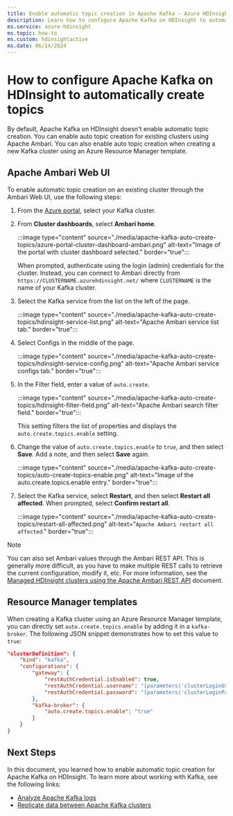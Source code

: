 ```yaml
---
title: Enable automatic topic creation in Apache Kafka - Azure HDInsight
description: Learn how to configure Apache Kafka on HDInsight to automatically create topics. You can configure Kafka by setting `auto.create.topics.enable` to true through Ambari. Or during cluster creation through PowerShell or Resource Manager templates.
ms.service: azure-hdinsight
ms.topic: how-to
ms.custom: hdinsightactive
ms.date: 06/14/2024
---
```


# How to configure Apache Kafka on HDInsight to automatically create topics

By default, Apache Kafka on HDInsight doesn't enable automatic topic creation. You can enable auto topic creation for existing clusters using Apache Ambari. You can also enable auto topic creation when creating a new Kafka cluster using an Azure Resource Manager template.

## Apache Ambari Web UI

To enable automatic topic creation on an existing cluster through the Ambari Web UI, use the following steps:

1. From the [Azure portal](https://portal.azure.com), select your Kafka cluster.

1. From **Cluster dashboards**, select **Ambari home**.

    :::image type="content" source="./media/apache-kafka-auto-create-topics/azure-portal-cluster-dashboard-ambari.png" alt-text="Image of the portal with cluster dashboard selected." border="true":::

    When prompted, authenticate using the login (admin) credentials for the cluster. Instead, you can connect to Ambari directly from `https://CLUSTERNAME.azurehdinsight.net/` where `CLUSTERNAME` is the name of your Kafka cluster.

1. Select the Kafka service from the list on the left of the page.

    :::image type="content" source="./media/apache-kafka-auto-create-topics/hdinsight-service-list.png" alt-text="Apache Ambari service list tab." border="true":::

1. Select Configs in the middle of the page.

    :::image type="content" source="./media/apache-kafka-auto-create-topics/hdinsight-service-config.png" alt-text="Apache Ambari service configs tab." border="true":::

1. In the Filter field, enter a value of `auto.create`.

    :::image type="content" source="./media/apache-kafka-auto-create-topics/hdinsight-filter-field.png" alt-text="Apache Ambari search filter field." border="true":::

    This setting filters the list of properties and displays the `auto.create.topics.enable` setting.

1. Change the value of `auto.create.topics.enable` to `true`, and then select **Save**. Add a note, and then select **Save** again.

    :::image type="content" source="./media/apache-kafka-auto-create-topics/auto-create-topics-enable.png" alt-text="Image of the auto.create.topics.enable entry." border="true":::

1. Select the Kafka service, select __Restart__, and then select __Restart all affected__. When prompted, select __Confirm restart all__.

    :::image type="content" source="./media/apache-kafka-auto-create-topics/restart-all-affected.png" alt-text="`Apache Ambari restart all affected`." border="true":::

> [!NOTE]  
> You can also set Ambari values through the Ambari REST API. This is generally more difficult, as you have to make multiple REST calls to retrieve the current configuration, modify it, etc. For more information, see the [Managed HDInsight clusters using the Apache Ambari REST API](../hdinsight-hadoop-manage-ambari-rest-api.md) document.

## Resource Manager templates

When creating a Kafka cluster using an Azure Resource Manager template, you can directly set `auto.create.topics.enable` by adding it in a `kafka-broker`. The following JSON snippet demonstrates how to set this value to `true`:

```json
"clusterDefinition": {
    "kind": "kafka",
    "configurations": {
        "gateway": {
            "restAuthCredential.isEnabled": true,
            "restAuthCredential.username": "[parameters('clusterLoginUserName')]",
            "restAuthCredential.password": "[parameters('clusterLoginPassword')]"
        },
        "kafka-broker": {
            "auto.create.topics.enable": "true"
        }
    }
}
```

## Next Steps

In this document, you learned how to enable automatic topic creation for Apache Kafka on HDInsight. To learn more about working with Kafka, see the following links:

* [Analyze Apache Kafka logs](apache-kafka-log-analytics-operations-management.md)
* [Replicate data between Apache Kafka clusters](apache-kafka-mirroring.md)
